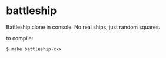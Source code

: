 # battleship
Battleship clone in console. No real ships, just random squares.

to compile:

`$ make battleship-cxx`
